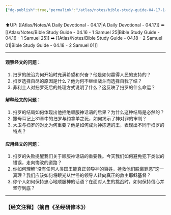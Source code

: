```yaml
---
{"dg-publish":true,"permalink":"/atlas/notes/bible-study-guide-04-17-1-samuel-31/","noteIcon":""}
---
```


⬆️UP: [[Atlas/Notes/A Daily Devotional - 04.17\|A Daily Devotional - 04.17]]
⬅️ [[Atlas/Notes/Bible Study Guide - 04.16 - 1 Samuel 25\|Bible Study Guide - 04.16 - 1 Samuel 25]]
➡️ [[Atlas/Notes/Bible Study Guide - 04.18 - 2 Samuel 01\|Bible Study Guide - 04.18 - 2 Samuel 01]] 

---

#### 观察经文的问题：

1. 扫罗的统治为何开始时充满希望和兴奋？他是如何赢得人民的支持的？
2. 扫罗选择自尽的原因是什么？他为何不继续战斗而选择自我了结？
3. 非利士人对扫罗死后的处理方式说明了什么？这反映了扫罗的什么命运？

#### 解释经文的问题：

1. 扫罗的结局如何体现出他拒绝顺服神话语的后果？为什么这种结局是必然的？
2. 撒母耳记上31章中的扫罗与约拿单之死，如何揭示了神对罪的审判？
3. 大卫与扫罗的对比为何重要？他是如何成为神拣选的王，表现出不同于扫罗的特点？

#### 应用经文的问题：

1. 扫罗的失败提醒我们关于顺服神话语的重要性。今天我们如何避免犯下类似的错误，走向悔改的道路？
2. 你如何理解“没有任何人类国王能真正领导神的百姓，拯救他们脱离罪恶”这一真理？我们应该如何将眼光从世俗的领导人转向真正的救主耶稣基督？
3. 你个人如何保持忠心地顺服神的话语？在面对人生的挑战时，如何保持信心并坚守到底？

---
### 【经文注释】（摘自《圣经研修本》）

